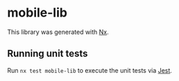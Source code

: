 # mobile-lib

This library was generated with [Nx](https://nx.dev).

## Running unit tests

Run `nx test mobile-lib` to execute the unit tests via [Jest](https://jestjs.io).

